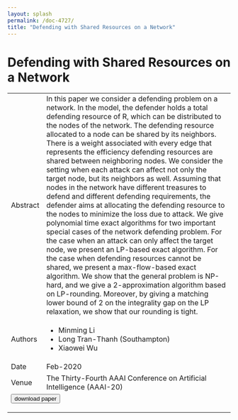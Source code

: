 ```yaml
---
layout: splash
permalink: /doc-4727/
title: "Defending with Shared Resources on a Network"
---
```


# Defending with Shared Resources on a Network

<table>
    <tbody>
    <tr>
        <td>Abstract</td>
        <td>In this paper we consider a defending problem on a network. In the model, the defender holds a total defending resource of R, which can be distributed to the nodes of the network. The defending resource allocated to a node can be shared by its neighbors. There is a weight associated with every edge that represents the efficiency defending resources are shared between neighboring nodes. We consider the setting when each attack can affect not only the target node, but its neighbors as well. Assuming that nodes in the network have different treasures to defend and different defending requirements, the defender aims at allocating the defending resource to the nodes to minimize the loss due to attack. We give polynomial time exact algorithms for two important special cases of the network defending problem. For the case when an attack can only affect the target node, we present an LP-based exact algorithm. For the case when defending resources cannot be shared, we present a max-flow-based exact algorithm. We show that the general problem is NP-hard, and we give a 2-approximation algorithm based on LP-rounding. Moreover, by giving a matching lower bound of 2 on the integrality gap on the LP relaxation, we show that our rounding is tight.</td>
    </tr>
    <tr>
        <td>Authors</td>
        <td>
            <ul>
                <li>Minming Li</li>
                <li>Long Tran-Thanh (Southampton)</li>
                <li>Xiaowei Wu</li>
            </ul>
        </td>
    </tr>
    <tr>
        <td>Date</td>
        <td>Feb-2020</td>
    </tr>
    <tr>
        <td>Venue</td>
        <td>The Thirty-Fourth AAAI Conference on Artificial Intelligence (AAAI-20)</td>
    </tr>
        <tr>
            <td colspan="2">
                <form method="get" action="https://dais-ita.org/sites/default/files/4583.pdf">
                    <button type="submit">download paper</button>
                </form>
            </td>
        </tr>
    </tbody>
</table>
